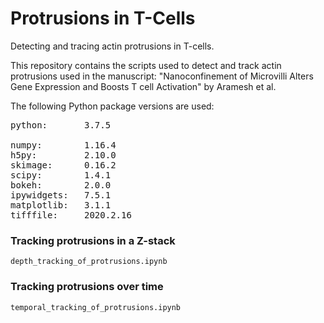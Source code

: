 # Protrusions in T-Cells

Detecting and tracing actin protrusions in T-cells. 

This repository contains the scripts used to detect and track actin protrusions
used in the manuscript: "Nanoconfinement of Microvilli Alters Gene Expression and Boosts T cell Activation" by Aramesh et al.

The following Python package versions are used:<br>
<pre>
python:       3.7.5

numpy:        1.16.4 
h5py:         2.10.0 
skimage:      0.16.2 
scipy:        1.4.1  
bokeh:        2.0.0  
ipywidgets:   7.5.1  
matplotlib:   3.1.1  
tifffile:     2020.2.16  
</pre>

### Tracking protrusions in a Z-stack

<code>depth_tracking_of_protrusions.ipynb</code>

### Tracking protrusions over time

<code>temporal_tracking_of_protrusions.ipynb</code>

